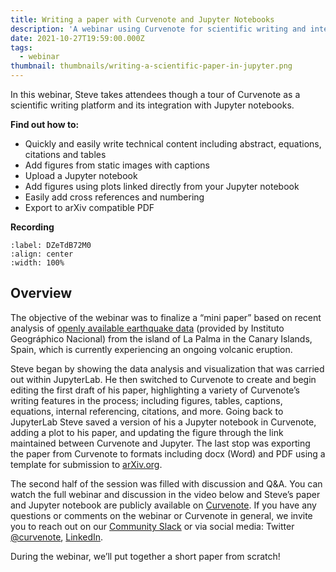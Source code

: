 ```yaml
---
title: Writing a paper with Curvenote and Jupyter Notebooks
description: 'A webinar using Curvenote for scientific writing and integration with Jupyter notebooks.'
date: 2021-10-27T19:59:00.000Z
tags:
  - webinar
thumbnail: thumbnails/writing-a-scientific-paper-in-jupyter.png
---
```


In this webinar, Steve takes attendees though a tour of Curvenote as a scientific writing platform and its integration with Jupyter notebooks.

**Find out how to:**

- Quickly and easily write technical content including abstract, equations, citations and tables
- Add figures from static images with captions
- Upload a Jupyter notebook
- Add figures using plots linked directly from your Jupyter notebook
- Easily add cross references and numbering
- Export to arXiv compatible PDF

**Recording**

```{iframe} https://www.youtube-nocookie.com/embed/ZQTiAc2UXnk
:label: DZeTdB72M0
:align: center
:width: 100%
```

## Overview

The objective of the webinar was to finalize a “mini paper” based on recent analysis of [openly available earthquake data](https://www.ign.es/web/resources/volcanologia/tproximos/canarias.html) (provided by Instituto Geográphico Nacional) from the island of La Palma in the Canary Islands, Spain, which is currently experiencing an ongoing volcanic eruption.

Steve began by showing the data analysis and visualization that was carried out within JupyterLab. He then switched to Curvenote to create and begin editing the first draft of his paper, highlighting a variety of Curvenote’s writing features in the process; including figures, tables, captions, equations, internal referencing, citations, and more. Going back to JupyterLab Steve saved a version of his a Jupyter notebook in Curvenote, adding a plot to his paper, and updating the figure through the link maintained between Curvenote and Jupyter. The last stop was exporting the paper from Curvenote to formats including docx (Word) and PDF using a template for submission to [arXiv.org](http://arxiv.org/).

The second half of the session was filled with discussion and Q&A. You can watch the full webinar and discussion in the video below and Steve’s paper and Jupyter notebook are publicly available on [Curvenote](https://curvenote.com/@stevejpurves/la-palma-earthquakes/). If you have any questions or comments on the webinar or Curvenote in general, we invite you to reach out on our [Community Slack](https://join.slack.com/t/curvenote/shared_invite/zt-rzk1j3ad-Z8oltzZSDFQPYIULgtou7Q) or via social media: Twitter [@curvenote](https://twitter.com/curvenote), [LinkedIn](https://www.linkedin.com/company/curvenote).

During the webinar, we’ll put together a short paper from scratch!
